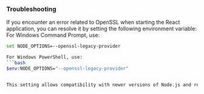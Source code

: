 ### Troubleshooting

If you encounter an error related to OpenSSL when starting the React application, you can resolve it by setting the following environment variable:
For Windows Command Prompt, use:
```bash
set NODE_OPTIONS=--openssl-legacy-provider

For Windows PowerShell, use:
```bash
$env:NODE_OPTIONS="--openssl-legacy-provider"


This setting allows compatibility with newer versions of Node.js and resolves issues related to digital envelope routines.
